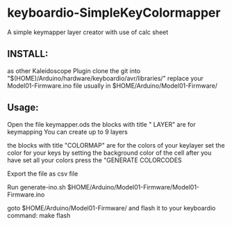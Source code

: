 # keyboardio-SimpleKeyColormapper
A  simple keymapper layer creator with use of calc sheet
## INSTALL:
as other Kaleidoscope Plugin
clone the git 
into "$(HOME)/Arduino/hardware/keyboardio/avr/libraries/"
replace your Model01-Firmware.ino file usually in $HOME/Arduino/Model01-Firmware/
## Usage:
Open the file keymapper.ods
the blocks with title " LAYER"
are for keymapping
You can create up to 9 layers

the blocks with title "COLORMAP"
are for the colors of your keylayer
set the color for your keys by setting the background color of the cell
after you have set all your colors press the "GENERATE COLORCODES

Export the file as csv file

Run generate-ino.sh $HOME/Arduino/Model01-Firmware/Model01-Firmware.ino

goto $HOME/Arduino/Model01-Firmware/
and flash it to your keyboardio command: make flash

